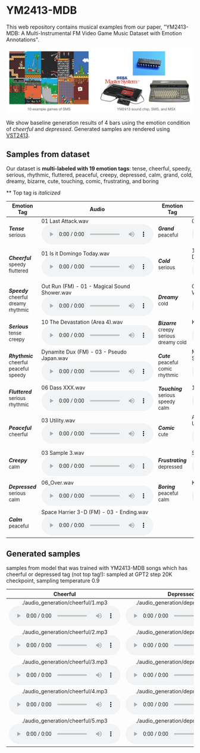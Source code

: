 # YM2413-MDB
This web repository contains musical examples from our paper, "YM2413-MDB: A Multi-Instrumental FM Video Game Music Dataset with Emotion Annotations".

![title_image](./title_img.png)

We show baseline generation results of 4 bars using the emotion condition of _cheerful_ and _depressed_. Generated samples are rendered using [VST2413](http://www.keijiro.tokyo/vst2413/).


## Samples from dataset
Our dataset is **multi-labeled with 19 emotion tags**: tense, cheerful, speedy, serious, rhythmic, fluttered, peaceful, creepy, depressed, calm, grand, cold, dreamy, bizarre, cute, touching, comic, frustrating, and boring

** Top tag is _italicized_

|<center>Emotion Tag</center>|<center>Audio</center>|<center>Emotion Tag</center>|<center>Audio</center>|
|---|:---|:---|:---|
|**_Tense_**  <br /> <font size="2">serious</font>|01 Last Attack.wav<audio controls><source src='./audio_dataset/01 Last Attack.mp3'></audio>|**_Grand_** <br /><font size="2">peaceful</font>|04 The March of Heroes.wav<audio controls><source src='./audio_dataset/04 The March of Heroes.mp3'></audio>|
|**_Cheerful_** <br /> <font size="2">speedy fluttered</font>|01 Is it Domingo Today.wav<audio controls><source src='./audio_dataset/01 Is it Domingo Today.mp3'></audio>|**_Cold_** <br /> <font size="2">serious</font>|12 Game Over (Namco Logo, The Tower of Druaga).wav<audio controls><source src='./audio_dataset/12 Game Over (Namco Logo, The Tower of Druaga).mp3'></audio>
|**_Speedy_** <br /><font size="2">cheerful dreamy rhythmic</font>|Out Run (FM) - 01 - Magical Sound Shower.wav<audio controls><source src='./audio_dataset/Out Run (FM) - 01 - Magical Sound Shower.mp3'></audio>|**_Dreamy_** <br /><font size="2">cold</font>|Golvellius - Valley of Doom (FM) - 12 - Winkle.wav<audio controls><source src='./audio_dataset/Golvellius - Valley of Doom (FM) - 12 - Winkle.mp3'></audio>|
|**_Serious_** <br /><font size="2">tense creepy</font>|10 The Devastation (Area 4).wav<audio controls><source src='./audio_dataset/10 The Devastation (Area 4).mp3'></audio>|**_Bizarre_** <br /><font size="2">creepy serious dreamy cold</font>|Kenseiden (FM) - 03 - Map.wav<audio controls><source src='./audio_dataset/Kenseiden (FM) - 03 - Map.mp3'></audio>|
|**_Rhythmic_** <br /><font size="2">cheerful peaceful speedy</font>|Dynamite Dux (FM) - 03 - Pseudo Japan.wav<audio controls><source src='./audio_dataset/Dynamite Dux (FM) - 03 - Pseudo Japan.mp3'></audio>|**_Cute_** <br /><font size="2">peaceful comic rhythmic</font>|Megumi Rescue (FM) - 06 - Bonus Stage.wav<audio controls><source src='./audio_dataset/Megumi Rescue (FM) - 06 - Bonus Stage.mp3'></audio>|
|**_Fluttered_** <br /><font size="2">serious rhythmic</font>|06 Dass XXX.wav<audio controls><source src='./audio_dataset/06 Dass XXX.mp3'></audio>|**_Touching_** <br /><font size="2">serious speedy calm</font>|12_Credits.wav<audio controls><source src='./audio_dataset/12_Credits.mp3'></audio>|
|**_Peaceful_** <br /><font size="2">cheerful</font>|03 Utility.wav<audio controls><source src='./audio_dataset/03 Utility.mp3'></audio>|**_Comic_** <br /><font size="2">cute</font>|Alex Kidd - The Lost Stars (FM) - 09 - Time Up _ The End.wav<audio controls><source src='./audio_dataset/Alex Kidd - The Lost Stars (FM) - 09 - Time Up _ The End.mp3'></audio>|
|**_Creepy_** <br /> <font size="2">calm</font>|03 Sample 3.wav<audio controls><source src='./audio_dataset/03 Sample 3.mp3'></audio>|**_Frustrating_**<br /><font size="2">depressed</font>|Summer Games (FM) - 11 - Unused.wav<audio controls><source src='./audio_dataset/Summer Games (FM) - 11 - Unused.mp3'></audio>|
|**_Depressed_** <br /> <font size="2">serious calm</font>|06_Over.wav<audio controls><source src='./audio_dataset/06_Over.mp3'></audio>|**_Boring_** <br /><font size="2">peaceful calm</font>|Kenseiden (FM) - 14 - Ending.wav<audio controls><source src='./audio_dataset/Kenseiden (FM) - 14 - Ending.mp3'></audio>|
|**_Calm_** <br /> <font size="2">peaceful</font>|Space Harrier 3-D (FM) - 03 - Ending.wav<audio controls><source src='./audio_dataset/Space Harrier 3-D (FM) - 03 - Ending.mp3'></audio>||

## Generated samples
samples from model that was trained with YM2413-MDB songs which has cheerful or depressed tag (not top tag!): sampled at GPT2 step 20K checkpoint, sampling temperature 0.9

|<center>Cheerful</center>|<center>Depressed</center>|
|---|:---|
|<center>./audio_generation/cheerful/1.mp3<audio controls><source src='./audio_generation/cheerful/1.mp3'></audio></center>|<center>./audio_generation/depressed/1.mp3<audio controls><source src='./audio_generation/depressed/1.mp3'></audio></center>|
|<center>./audio_generation/cheerful/2.mp3<audio controls><source src='./audio_generation/cheerful/2.mp3'></audio></center>|<center>./audio_generation/depressed/2.mp3<audio controls><source src='./audio_generation/depressed/2.mp3'></audio></center>|
|<center>./audio_generation/cheerful/3.mp3<audio controls><source src='./audio_generation/cheerful/3.mp3'></audio></center>|<center>./audio_generation/depressed/3.mp3<audio controls><source src='./audio_generation/depressed/3.mp3'></audio></center>|
|<center>./audio_generation/cheerful/4.mp3<audio controls><source src='./audio_generation/cheerful/4.mp3'></audio></center>|<center>./audio_generation/depressed/4.mp3<audio controls><source src='./audio_generation/depressed/4.mp3'></audio></center>|
|<center>./audio_generation/cheerful/5.mp3<audio controls><source src='./audio_generation/cheerful/5.mp3'></audio></center>|<center>./audio_generation/depressed/5.mp3<audio controls><source src='./audio_generation/depressed/5.mp3'></audio></center>|

